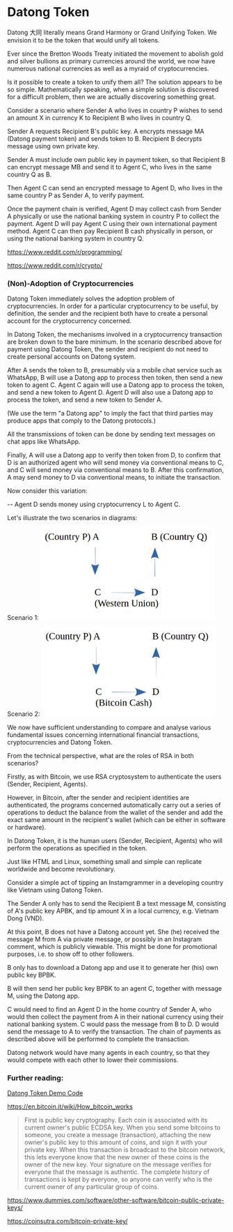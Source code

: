 # Datong Token

Datong 大同 literally means Grand Harmony or Grand Unifying Token. We envision it to be the token that would unify all tokens.

Ever since the Bretton Woods Treaty initiated the movement to abolish gold and silver bullions as primary currencies around the world, we now have numerous national currencies as well as a myraid of cryptocurrencies.

Is it possible to create a token to unify them all? The solution appears to be so simple. Mathematically speaking, when a simple solution is discovered for a difficult problem, then we are actually discovering something great.

Consider a scenario where Sender A who lives in country P wishes to send an amount X in currency K to Recipient B who lives in country Q.

Sender A requests Recipient B's public key. A encrypts message MA (Datong payment token) and sends token to B. Recipient B decrypts message using own private key. 

Sender A must include own public key in payment token, so that Recipient B can encrypt message MB and send it to Agent C, who lives in the same country Q as B.

Then Agent C can send an encrypted message to Agent D, who lives in the same country P as Sender A, to verify payment.

Once the payment chain is verified, Agent D may collect cash from Sender A physically or use the national banking system in country P to collect the payment. Agent D will pay Agent C using their own international payment method. Agent C can then pay Recipient B cash physically in person, or using the national banking system in country Q.

https://www.reddit.com/r/programming/

https://www.reddit.com/r/crypto/

### (Non)-Adoption of Cryptocurrencies

Datong Token immediately solves the adoption problem of cryptocurrencies. In order for a particular cryptocurrency to be useful, by definition, the sender and the recipient both have to create a personal account for the cryptocurrency concerned.

In Datong Token, the mechanisms involved in a cryptocurrency transaction are broken down to the bare minimum. In the scenario described above for payment using Datong Token, the sender and recipient do not need to create personal accounts on Datong system. 

After A sends the token to B, presumably via a mobile chat service such as WhatsApp, B will use a Datong app to process then token, then send a new token to agent C. Agent C again will use a Datong app to process the token, and send a new token to Agent D. Agent D will also use a Datong app to process the token, and send a new token to Sender A.

(We use the term "a Datong app" to imply the fact that third parties may produce apps that comply to the Datong protocols.)

All the transmissions of token can be done by sending text messages on chat apps like WhatsApp.

Finally, A will use a Datong app to verify then token from D, to confirm that D is an authorized agent who will send money via conventional means to C, and C will send money via conventional means to B. After this confirmation, A may send money to D via conventional means, to initiate the transaction. 

Now consider this variation:

-- Agent D sends money using cryptocurrency L to Agent C.

Let's illustrate the two scenarios in diagrams:

Scenario 1:
<img src="https://github.com/udexon/DatongToken/blob/master/pay_wu.png" width="400"  />


Scenario 2:
<img src="https://github.com/udexon/DatongToken/blob/master/pay_bch.png" width="400"  />




We now have sufficient understanding to compare and analyse various fundamental issues concerning international financial transactions, cryptocurrencies and Datong Token.

From the technical perspective, what are the roles of RSA in both scenarios?


Firstly, as with Bitcoin, we use RSA cryptosystem to authenticate the users (Sender, Recipient, Agents). 

However, in Bitcoin, after the sender and recipient identities are authenticated, the programs concerned automatically carry out a series of operations to deduct the balance from the wallet of the sender and add the exact same amount in the recipient's wallet (which can be either in software or hardware).

In Datong Token, it is the human users (Sender, Recipient, Agents) who will perform the operations as specified in the token.





Just like HTML and Linux, something small and simple can replicate worldwide and become revolutionary.

Consider a simple act of tipping an Instamgrammer in a developing country like Vietnam using Datong Token.

The Sender A only has to send the Recipient B a text message M, consisting of A's public key APBK, and tip amount X in a local currency, e.g. Vietnam Dong (VND).

At this point, B does not have a Datong account yet. She (he) received the message M from A via private message, or possibly in an Instagram comment, which is publicly viewable. This might be done for promotional purposes, i.e. to show off to other followers.

B only has to download a Datong app and use it to generate her (his) own public key BPBK.

B will then send her public key BPBK to an agent C, together with message M, using the Datong app.

C would need to find an Agent D in the home country of Sender A, who would then collect the payment from A in their national currency using their national banking system. C would pass the message from B to D. D would send the message to A to verify the transaction. The chain of payments as described above will be performed to complete the transaction.

Datong network would have many agents in each country, so that they would compete with each other to lower their commissions.


### Further reading:

[ Datong Token Demo Code ](https://github.com/udexon/DatongToken/blob/master/RSA.md)


https://en.bitcoin.it/wiki/How_bitcoin_works

> First is public key cryptography. Each coin is associated with its current owner's public ECDSA key. When you send some bitcoins to someone, you create a message (transaction), attaching the new owner's public key to this amount of coins, and sign it with your private key. When this transaction is broadcast to the bitcoin network, this lets everyone know that the new owner of these coins is the owner of the new key. Your signature on the message verifies for everyone that the message is authentic. The complete history of transactions is kept by everyone, so anyone can verify who is the current owner of any particular group of coins.

https://www.dummies.com/software/other-software/bitcoin-public-private-keys/

https://coinsutra.com/bitcoin-private-key/
